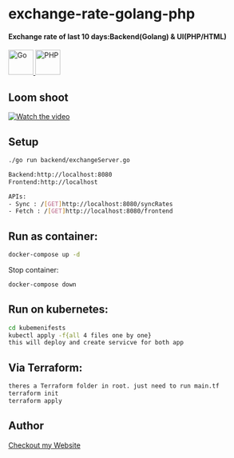 # exchange-rate-golang-php
#### Exchange rate of last 10 days:Backend(Golang) & UI(PHP/HTML)

<p>
  <a href="https://www.modcode.dev/">
    <img src="https://upload.wikimedia.org/wikipedia/commons/thumb/0/05/Go_Logo_Blue.svg/60px-Go_Logo_Blue.svg.png" height="50" alt="Go">
  </a>
  <a href="https://www.modcode.dev/">
    <img src="https://juancenteno.info/wp-content/uploads/2017/02/php.png" height="50" alt="PHP">
  </a>
</p>


## Loom shoot

[![Watch the video](https://static-00.iconduck.com/assets.00/loom-icon-512x155-uq8gnrp3.png)](https://www.loom.com/share/c02cf6d2b2694751af7caa4961165381?sid=0ea56c1b-bb60-45a2-b06a-a18fa883c034)

## Setup 

```sh
./go run backend/exchangeServer.go
```

```sh
Backend:http://localhost:8080
Frontend:http://localhost

APIs:
- Sync : /[GET]http://localhost:8080/syncRates
- Fetch : /[GET]http://localhost:8080/frontend
```

## Run as container:

```sh
docker-compose up -d
```

Stop container:

```sh
docker-compose down  
```

## Run on kubernetes: 
```sh
cd kubemenifests
kubectl apply -f{all 4 files one by one}
this will deploy and create servicve for both app
```

## Via Terraform: 
```sh
theres a Terraform folder in root. just need to run main.tf
terraform init 
terraform apply 
```

## Author

[Checkout my Website](https://www.modcode.dev)
